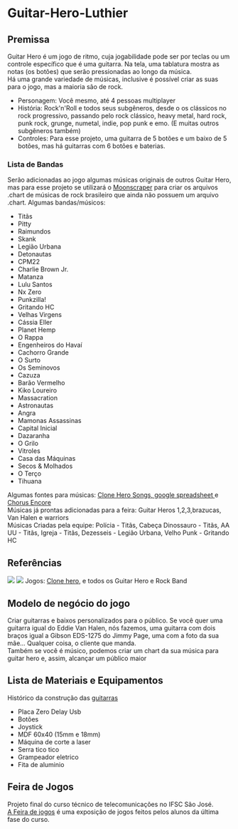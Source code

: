 # Guitar-Hero-Luthier

## Premissa
Guitar Hero é um jogo de ritmo, cuja jogabilidade pode ser por teclas ou um controle específico que é uma guitarra. Na tela, uma tablatura mostra as notas (os botões) que serão pressionadas ao longo da música. <br>
Há uma grande variedade de músicas, inclusive é possível criar as suas para o jogo, mas a maioria são de rock.

- Personagem: Você mesmo, até 4 pessoas multiplayer
- História: Rock'n'Roll e todos seus subgêneros, desde o os clássicos no rock progressivo, passando pelo rock clássico, heavy metal, hard rock, punk rock, grunge, numetal, indie, pop punk e emo. (E muitas outros subgêneros também)
- Controles: Para esse projeto, uma guitarra de 5 botões e um baixo de 5 botões, mas há guitarras com 6 botões e baterias.

### Lista de Bandas
Serão adicionadas ao jogo algumas músicas originais de outros Guitar Hero, mas para esse projeto se utilizará o [Moonscraper](https://github.com/FireFox2000000/Moonscraper-Chart-Editor) para criar os arquivos .chart de músicas de rock brasileiro que ainda não possuem um arquivo .chart. Algumas bandas/músicos:
- Titãs
- Pitty
- Raimundos
- Skank
- Legião Urbana
- Detonautas
- CPM22
- Charlie Brown Jr.
- Matanza
- Lulu Santos
- Nx Zero
- Punkzilla!
- Gritando HC
- Velhas Virgens
- Cássia Eller
- Planet Hemp
- O Rappa
- Engenheiros do Havaí
- Cachorro Grande
- O Surto
- Os Seminovos
- Cazuza
- Barão Vermelho
- Kiko Loureiro
- Massacration
- Astronautas
- Angra
- Mamonas Assassinas
- Capital Inicial
- Dazaranha
- O Grilo
- Vitroles
- Casa das Máquinas
- Secos & Molhados
- O Terço
- Tihuana

Algumas fontes para músicas: <a href="https://docs.google.com/spreadsheets/d/13B823ukxdVMocowo1s5XnT3tzciOfruhUVePENKc01o/edit?gid=1870223413#gid=1870223413">Clone Hero Songs, google spreadsheet </a> e <a href="https://www.enchor.us/">Chorus Encore</a> <br>
Músicas já prontas adicionadas para a feira: Guitar Heros 1,2,3,brazucas,
Van Halen
  e warriors<br>
Músicas Criadas pela equipe: Polícia - Titãs, Cabeça Dinossauro - Titãs, AA UU - Titãs, Igreja - Titãs, Dezesseis - Legião Urbana, Velho Punk - Gritando HC

## Referências
<img src="https://imgs.search.brave.com/nkVsceQrH-vyZJWk2q8AWI7shmcy0CjzVhlwY-29OkE/rs:fit:500:0:0:0/g:ce/aHR0cHM6Ly9odHRw/Mi5tbHN0YXRpYy5j/b20vRF9OUV9OUF84/NDc2MzQtTUxCNTQx/MTk3Mzg1MTRfMDMy/MDIzLVcud2VicA"/>
<img src="https://imgs.search.brave.com/pdp0tcuJ0hjM3Q3n1SnVeRAmHgjoqpKrMa5YKmY0egI/rs:fit:500:0:0:0/g:ce/aHR0cHM6Ly9tLm1l/ZGlhLWFtYXpvbi5j/b20vaW1hZ2VzL0kv/NDE0ZUNyLWZOUEwu/anBn"/>
Jogos: <a href="https://clonehero.net/">Clone hero</a>, e todos os Guitar Hero e Rock Band

## Modelo de negócio do jogo
Criar guitarras e baixos personalizados para o público. Se você quer uma guitarra igual do Eddie Van Halen, nós fazemos, uma guitarra com dois braços igual a Gibson EDS-1275 do Jimmy Page, uma com a foto da sua mãe... Qualquer coisa, o cliente que manda. <br>
Também se você é músico, podemos criar um chart da sua música para guitar hero e, assim, alcançar um público maior

## Lista de Materiais e Equipamentos
Histórico da construção das [guitarras](guitarras/guitarras.md)
* Placa Zero Delay Usb
* Botões
* Joystick
* MDF 60x40 (15mm e 18mm) 
* Máquina de corte a laser
* Serra tico tico
* Grampeador eletrico
* Fita de aluminio

## Feira de Jogos
Projeto final do curso técnico de telecomunicações no IFSC São José. <br>
[A Feira de jogos](https://github.com/feira-de-jogos/docs) é uma exposição de jogos feitos pelos alunos da última fase do curso.
